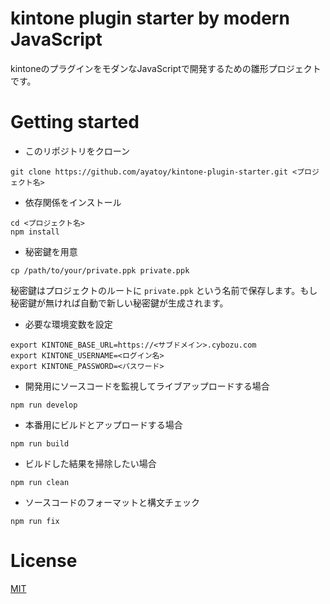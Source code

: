 # kintone plugin starter by modern JavaScript

kintoneのプラグインをモダンなJavaScriptで開発するための雛形プロジェクトです。

# Getting started

- このリポジトリをクローン
```
git clone https://github.com/ayatoy/kintone-plugin-starter.git <プロジェクト名>
```
- 依存関係をインストール
```
cd <プロジェクト名>
npm install
```
- 秘密鍵を用意
```
cp /path/to/your/private.ppk private.ppk
```
秘密鍵はプロジェクトのルートに ```private.ppk``` という名前で保存します。もし秘密鍵が無ければ自動で新しい秘密鍵が生成されます。
- 必要な環境変数を設定
```
export KINTONE_BASE_URL=https://<サブドメイン>.cybozu.com
export KINTONE_USERNAME=<ログイン名>
export KINTONE_PASSWORD=<パスワード>
```
- 開発用にソースコードを監視してライブアップロードする場合
```
npm run develop
```
- 本番用にビルドとアップロードする場合
```
npm run build
```
- ビルドした結果を掃除したい場合
```
npm run clean
```
- ソースコードのフォーマットと構文チェック
```
npm run fix
```

# License
[MIT](LICENSE)
